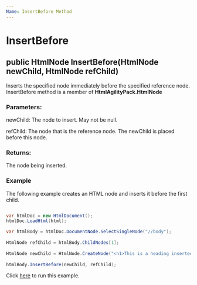 ```yaml
---
Name: InsertBefore Method
---
```


# InsertBefore

## public HtmlNode InsertBefore(HtmlNode newChild, HtmlNode refChild)

Inserts the specified node immediately before the specified reference node. InsertBefore method is a member of **HtmlAgilityPack.HtmlNode**

### Parameters:

newChild: The node to insert. May not be null.

refChild: The node that is the reference node. The newChild is placed before this node.

### Returns:

The node being inserted.

### Example

The following example creates an HTML node and inserts it before the first child.

```csharp

var htmlDoc = new HtmlDocument();
htmlDoc.LoadHtml(html);

var htmlBody = htmlDoc.DocumentNode.SelectSingleNode("//body");
		
HtmlNode refChild = htmlBody.ChildNodes[1];
            
HtmlNode newChild = HtmlNode.CreateNode("<h1>This is a heading inserted before the node</h1>");
		
htmlBody.InsertBefore(newChild, refChild);

```

Click [here](https://dotnetfiddle.net/bgeDoP) to run this example.
